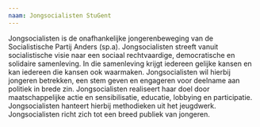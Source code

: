 ```yaml
---
naam: Jongsocialisten StuGent
---
```

Jongsocialisten is de onafhankelijke jongerenbeweging van de Socialistische Partij Anders (sp.a). Jongsocialisten streeft vanuit socialistische visie naar een sociaal rechtvaardige, democratische en solidaire samenleving. In die samenleving krijgt iedereen gelijke kansen en kan iedereen die kansen ook waarmaken. Jongsocialisten wil hierbij jongeren betrekken, een stem geven en engageren voor deelname aan politiek in brede zin. Jongsocialisten realiseert haar doel door maatschappelijke actie en sensibilisatie, educatie, lobbying en participatie. Jongsocialisten hanteert hierbij methodieken uit het jeugdwerk. Jongsocialisten richt zich tot een breed publiek van jongeren.
